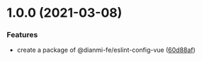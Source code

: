 # 1.0.0 (2021-03-08)


### Features

* create a package of @dianmi-fe/eslint-config-vue ([60d88af](https://github.com/dianmi-fe/scripts/commit/60d88afa92708e153b4562bbf65e9a9a3d81eae7))



